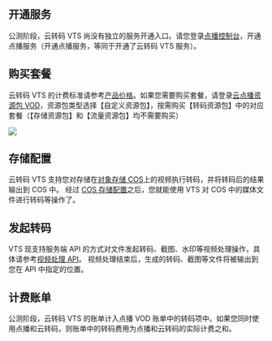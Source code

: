 ## 开通服务
公测阶段，云转码 VTS 尚没有独立的服务开通入口。请您登录[点播控制台](https://console.cloud.tencent.com/video)，开通点播服务（开通点播服务，等同于开通了云转码 VTS 服务）。

## 购买套餐
云转码 VTS 的计费标准请参考[产品价格](/document/product/862/17329)。如果您需要购买套餐，请登录[云点播资源包 VOD](https://buy.cloud.tencent.com/vod)，资源包类型选择【自定义资源包】，按需购买【转码资源包】中的对应套餐（【存储资源包】和【流量资源包】均不需要购买）

![](https://main.qcloudimg.com/raw/dd5e55d46f60a68eb4325ed67ce5efec.png)

## 存储配置
云转码 VTS 支持您对存储在[对象存储 COS](/document/product/436/6222)上的视频执行转码，并将转码后的结果输出到 COS 中。
经过 [COS 存储配置](/document/product/266/16923)之后，您就能使用 VTS 对 COS 中的媒体文件进行转码等操作了。

## 发起转码
VTS 现支持服务端 API 的方式对文件发起转码、截图、水印等视频处理操作，具体请参考[视频处理 API](/document/product/266/15571)。
视频处理结束后，生成的转码、截图等文件将被输出到您在 API 中指定的位置。

## 计费账单
公测阶段，云转码 VTS 的账单计入点播 VOD 账单中的转码项中。如果您同时使用点播和云转码，则账单中的转码费用为点播和云转码的实际计费之和。

